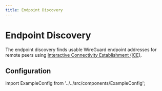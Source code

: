 ```yaml
---
title: Endpoint Discovery
---
```


# Endpoint Discovery

The endpoint discovery finds usable WireGuard endpoint addresses for remote peers using [Interactive Connectivity Establishment (ICE)](https://en.wikipedia.org/wiki/Interactive_Connectivity_Establishment).

## Configuration

import ExampleConfig from '../../src/components/ExampleConfig';

<ExampleConfig section="epdisc" />